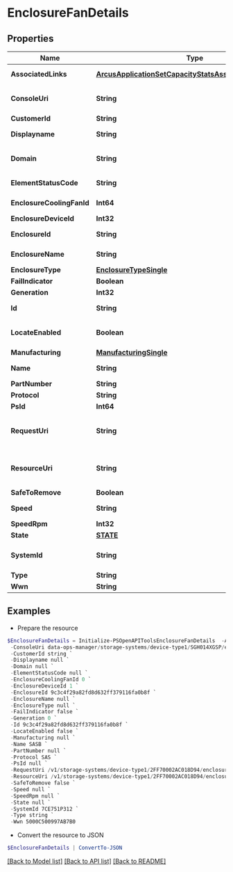 # EnclosureFanDetails
## Properties

Name | Type | Description | Notes
------------ | ------------- | ------------- | -------------
**AssociatedLinks** | [**ArcusApplicationSetCapacityStatsAssociatedLinksInner[]**](ArcusApplicationSetCapacityStatsAssociatedLinksInner.md) | Associated Links Details | [optional] 
**ConsoleUri** | **String** | consoleUri for detailed storage object | [optional] 
**CustomerId** | **String** | customerId | [optional] 
**Displayname** | **String** | Enclosure Display name | [optional] 
**Domain** | **String** | Domain that the resource belongs to | [optional] 
**ElementStatusCode** | **String** | Enclosure status code. | [optional] 
**EnclosureCoolingFanId** | **Int64** | Numeric ID of the resource | [optional] 
**EnclosureDeviceId** | **Int32** |  | [optional] 
**EnclosureId** | **String** | Parent UID of the resource. | [optional] 
**EnclosureName** | **String** | Name of the enclosure | [optional] 
**EnclosureType** | [**EnclosureTypeSingle**](EnclosureTypeSingle.md) |  | [optional] 
**FailIndicator** | **Boolean** |  | [optional] 
**Generation** | **Int32** | generation | [optional] 
**Id** | **String** | Unique Identifier of the resource. | [optional] 
**LocateEnabled** | **Boolean** | Indicates if the locate beacon is enabled or not | [optional] 
**Manufacturing** | [**ManufacturingSingle**](ManufacturingSingle.md) |  | [optional] 
**Name** | **String** | Name of the resource. | [optional] 
**PartNumber** | **String** |  | [optional] 
**Protocol** | **String** |  | [optional] 
**PsId** | **Int64** |  | [optional] 
**RequestUri** | **String** | resourceUri for detailed enclosure fan object | [optional] 
**ResourceUri** | **String** | resourceUri for detailed enclosure fan object | [optional] 
**SafeToRemove** | **Boolean** |  | [optional] 
**Speed** | **String** | Speed of the resource | [optional] 
**SpeedRpm** | **Int32** | Speed in rpm | [optional] 
**State** | [**STATE**](STATE.md) |  | [optional] 
**SystemId** | **String** | SystemUid/Serial Number  of the array. | [optional] 
**Type** | **String** | type | [optional] 
**Wwn** | **String** |  | [optional] 

## Examples

- Prepare the resource
```powershell
$EnclosureFanDetails = Initialize-PSOpenAPIToolsEnclosureFanDetails  -AssociatedLinks [{&quot;resourceUri&quot;:&quot;/v1/storage-systems/device-type1/2FF70002AC01F0FF&quot;,&quot;type&quot;:&quot;systems&quot;},{&quot;resourceUri&quot;:&quot;/v1/storage-systems/device-type1/2FF70002AC01F0FF/enclosures/9c3c4f29a82fd8d632ff379116fa0b8f&quot;,&quot;type&quot;:&quot;enclosures&quot;}] `
 -ConsoleUri data-ops-manager/storage-systems/device-type1/SGH014XGSP/enclosures/9c3c4f29a82fd8d632ff379116fa0b8f/enclosure-fans/8621946048c1cb24bdfc57e9b3b460ac `
 -CustomerId string `
 -Displayname null `
 -Domain null `
 -ElementStatusCode null `
 -EnclosureCoolingFanId 0 `
 -EnclosureDeviceId 1 `
 -EnclosureId 9c3c4f29a82fd8d632ff379116fa0b8f `
 -EnclosureName null `
 -EnclosureType null `
 -FailIndicator false `
 -Generation 0 `
 -Id 9c3c4f29a82fd8d632ff379116fa0b8f `
 -LocateEnabled false `
 -Manufacturing null `
 -Name SASB `
 -PartNumber null `
 -Protocol SAS `
 -PsId null `
 -RequestUri /v1/storage-systems/device-type1/2FF70002AC018D94/enclosures/9c3c4f29a82fd8d632ff379116fa0b8f/enclosure-fans/8621946048c1cb24bdfc57e9b3b460ac `
 -ResourceUri /v1/storage-systems/device-type1/2FF70002AC018D94/enclosures/9c3c4f29a82fd8d632ff379116fa0b8f/enclosure-fans/8621946048c1cb24bdfc57e9b3b460ac `
 -SafeToRemove false `
 -Speed null `
 -SpeedRpm null `
 -State null `
 -SystemId 7CE751P312 `
 -Type string `
 -Wwn 5000C500997AB7B0
```

- Convert the resource to JSON
```powershell
$EnclosureFanDetails | ConvertTo-JSON
```

[[Back to Model list]](../README.md#documentation-for-models) [[Back to API list]](../README.md#documentation-for-api-endpoints) [[Back to README]](../README.md)

